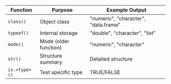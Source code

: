 
| Function      | Purpose               | Example Output                       |
| ------------- | --------------------- | ------------------------------------ |
| `class()`     | Object class          | "numeric", "character", "data.frame" |
| `typeof()`    | Internal storage      | "double", "character", "list"        |
| `mode()`      | Mode (older function) | "numeric", "character"               |
| `str()`       | Structure summary     | Detailed structure                   |
| `is.<type>()` | Test specific type    | TRUE/FALSE                           |

